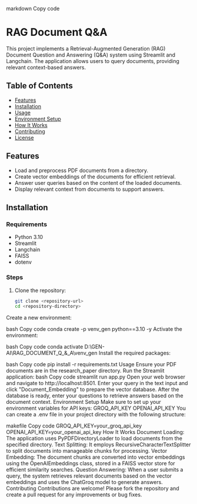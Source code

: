 markdown
Copy code
# RAG Document Q&A

This project implements a Retrieval-Augmented Generation (RAG) Document Question and Answering (Q&A) system using Streamlit and Langchain. The application allows users to query documents, providing relevant context-based answers.

## Table of Contents

- [Features](#features)
- [Installation](#installation)
- [Usage](#usage)
- [Environment Setup](#environment-setup)
- [How It Works](#how-it-works)
- [Contributing](#contributing)
- [License](#license)

## Features

- Load and preprocess PDF documents from a directory.
- Create vector embeddings of the documents for efficient retrieval.
- Answer user queries based on the content of the loaded documents.
- Display relevant context from documents to support answers.

## Installation

### Requirements

- Python 3.10
- Streamlit
- Langchain
- FAISS
- dotenv

### Steps

1. Clone the repository:
   ```bash
   git clone <repository-url>
   cd <repository-directory>
Create a new environment:

bash
Copy code
conda create -p venv_gen python==3.10 -y
Activate the environment:

bash
Copy code
conda activate D:\GEN-AI\RAG_DOCUMENT_Q_&_A\venv_gen
Install the required packages:

bash
Copy code
pip install -r requirements.txt
Usage
Ensure your PDF documents are in the research_paper directory.
Run the Streamlit application:
bash
Copy code
streamlit run app.py
Open your web browser and navigate to http://localhost:8501.
Enter your query in the text input and click "Document_Embedding" to prepare the vector database.
After the database is ready, enter your questions to retrieve answers based on the document context.
Environment Setup
Make sure to set up your environment variables for API keys:
GROQ_API_KEY
OPENAI_API_KEY
You can create a .env file in your project directory with the following structure:

makefile
Copy code
GROQ_API_KEY=your_groq_api_key
OPENAI_API_KEY=your_openai_api_key
How It Works
Document Loading: The application uses PyPDFDirectoryLoader to load documents from the specified directory.
Text Splitting: It employs RecursiveCharacterTextSplitter to split documents into manageable chunks for processing.
Vector Embedding: The document chunks are converted into vector embeddings using the OpenAIEmbeddings class, stored in a FAISS vector store for efficient similarity searches.
Question Answering: When a user submits a query, the system retrieves relevant documents based on the vector embeddings and uses the ChatGroq model to generate answers.
Contributing
Contributions are welcome! Please fork the repository and create a pull request for any improvements or bug fixes.